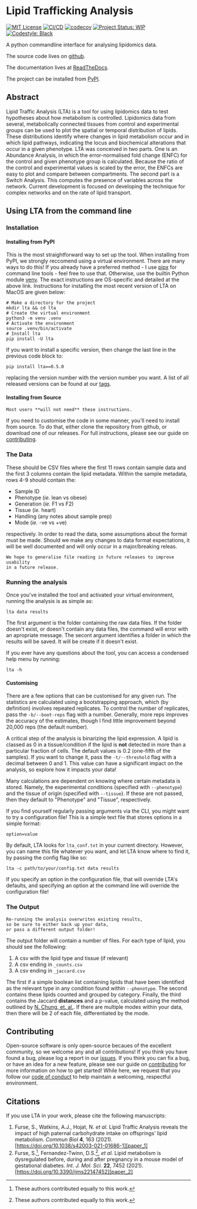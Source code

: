 # Lipid Trafficking Analysis

[![MIT License](https://img.shields.io/badge/License-MIT-blue.svg)](https://opensource.org/licenses/MIT)
[![CI/CD](https://github.com/IMS-Bio2Core-Facility/lta/actions/workflows/cicd.yaml/badge.svg)](https://github.com/IMS-Bio2Core-Facility/lta/actions/workflows/cicd.yaml)
[![codecov](https://codecov.io/gh/IMS-Bio2Core-Facility/lta/branch/main/graph/badge.svg?token=2TGYX69U3N)](https://codecov.io/gh/IMS-Bio2Core-Facility/lta)
[![Project Status: WIP](https://www.repostatus.org/badges/latest/wip.svg)](https://www.repostatus.org/#wip)
[![Codestyle: Black](https://img.shields.io/badge/code%20style-black-000000.svg)](https://github.com/psf/black)

A python commandline interface for analysing lipidomics data.

The source code lives on [github][github].

The documentation lives at [ReadTheDocs][readthedocs].

The project can be installed from [PyPI][pypi].

## Abstract

Lipid Traffic Analysis (LTA) is a tool for using lipidomics data to test hypotheses about how metabolism is controlled.
Lipidomics data from several, metabolically connected tissues from control and experimental groups
can be used to plot the spatial or temporal distribution of lipids.
These distributions identify where changes in lipid metabolism occur and in which lipid pathways,
indicating the locus and biochemical alterations that occur in a given phenotype.
LTA was conceived in two parts.
One is an Abundance Analysis,
in which the error-normalised fold change (ENFC) for the control and given phenotype group is calculated.
Because the ratio of the control and experimental values is scaled by the error,
the ENFCs are easy to plot and compare between compartments.
The second part is a Switch Analysis.
This computes the presence of variables across the network.
Current development is focused on developing the technique for complex networks and on the rate of lipid transport.

## Using LTA from the command line

### Installation

#### Installing from PyPI

This is the most straightforward way to set up the tool.
When installing from PyPI,
we strongly reccomend using a virtual environment.
There are many ways to do this!
If you already have a preferred method -
I use [pipx][pipx] for command line tools -
feel free to use that.
Otherwise,
use the builtin Python module [venv][venv].
The exact instructions are OS-specific and detailed at the above link.
Instructions for installing the most recent version of LTA on MacOS are given below:

```shell
# Make a directory for the project
mkdir lta && cd lta
# Create the virtual environment
python3 -m venv .venv
# Activate the environment
source .venv/bin/activate
# Install lta
pip install -U lta
```

If you want to install a specific version,
then change the last line in the previous code block to:

```shell
pip install lta==0.5.0
```

replacing the version number with the version number you want.
A list of all released versions can be found at our [tags][tags].

#### Installing from Source

```{important}
Most users **will not need** these instructions.
```

If you need to customise the code in some manner,
you'll need to install from source.
To do that,
either clone the repository from github,
or download one of our releases.
For full instructions,
please see our guide on [contributing](./contributing.md).

### The Data

These should be CSV files where the first 11 rows contain sample data
and the first 3 columns contain the lipid metadata.
Within the sample metadata,
rows 4-9 should contain the:

- Sample ID
- Phenotype (*ie.* lean vs obese)
- Generation (*ie.* F1 vs F2)
- Tissue (*ie.* heart)
- Handling (any notes about sample prep)
- Mode (*ie.* -ve vs +ve)

respectively.
In order to read the data,
some assumptions about the format must be made.
Should we make any changes to data format expectations,
it will be well documented and will only occur in a major/breaking releas.

```{note}
We hope to generalise file reading in future releases to improve usability
in a future release.
```

### Running the analysis

Once you've installed the tool and activated your virtual environment,
running the analysis is as simple as:

```shell
lta data results
```

The first argument is the folder containing the raw data files.
If the folder doesn't exist,
or doesn't contain any data files,
the command will error with an apropriate message.
The secont argument identifies a folder in which the results will be saved.
It will be create if it doesn't exist.

If you ever have any questions about the tool,
you can access a condensed help menu by running:

```shell
lta -h
```

#### Customising

There are a few options that can be customised for any given run.
The statistics are calculated using a bootstrapping approach,
which (by definition) involves repeated replicates.
To control the number of replicates,
pass the ``-b/--boot-reps`` flag with a number.
Generally, more reps improves the accuracy of the estimates,
though I find little improvement beyond 20,000 reps
(the default number).

A critical step of the analysis is binarizing the lipid expression.
A lipid is classed as 0 in a tissue/condition if
the lipid is **not** detected in more than a particular fraction of cells.
The default values is 0.2 (one-fifth of the samples).
If you want to change it,
pass the ``-t/--threshold`` flag with a decimal between 0 and 1.
This value can have a significant impact on the analysis,
so explore how it impacts your data!

Many calculations are dependent on knowing where certain metadata is stored.
Namely, the experimental conditions (specified with ``--phenotype``)
and the tissue of origin (specified with ``--tissue``).
If these are not passed,
then they default to "Phenotype" and "Tissue", respectively.

If you find yourself regularly passing arguments via the CLI,
you might want to try a configuration file!
This is a simple text file that stores options in a simple format:

```shell
option=value
```

By default,
LTA looks for ``lta_conf.txt`` in your current directory.
However,
you can name this file whatever you want,
and let LTA know where to find it,
by passing the config flag like so:

```shell
lta -c path/to/your/config.txt data results
```

If you specify an option in the configuration file,
that will override LTA's defaults,
and specifying an option at the command line will override the configuration file!

### The Output

```{warning}
Re-running the analysis overwrites existing results,
so be sure to either back up your data,
or pass a different output folder!
```

The output folder will contain a number of files.
For each type of lipid, you should see the following:

1. A csv with the lipid type and tissue (if relevant)
1. A csv ending in ``_counts.csv``
1. A csv ending in ``_jaccard.csv``

The first if a simple boolean list containing lipids that have been identified as
the relevant type in any condition found within ``--phenotype``.
The second contains these lipids counted and grouped by category.
Finally,
the third contains the Jaccard **distances** and a p-value,
calculated using the method outlined by [N. Chung, et. al.][jaccard].
If there are multiple modes within your data,
then there will be 2 of each file,
differentiated by the mode.

## Contributing

Open-source software is only open-source becaues of the excellent community,
so we welcome any and all contributions!
If you think you have found a bug,
please log a report in our [issues][issues].
If you think you can fix a bug,
or have an idea for a new feature,
please see our guide on [contributing](./contributing.md)
for more information on how to get started!
While here,
we request that you follow our [code of conduct](./coc.md)
to help maintain a welcoming,
respectful environment.

## Citations

If you use LTA in your work,
please cite the following manuscripts:

1. Furse, S., Watkins, A.J., Hojat, N. *et al.* Lipid Traffic Analysis reveals the impact of high paternal carbohydrate intake on offsprings’ lipid metabolism. *Commun Biol* **4**, 163 (2021). [https://doi.org/10.1038/s42003-021-01686-1][paper_1]
1. Furse, S.[^eq], Fernandez-Twinn, D.S.[^eq], *et al.* Lipid metabolism is dysregulated before, during and after pregnancy in a mouse model of gestational diabetes. *Int. J. Mol. Sci.* **22**, 7452 (2021). [https://doi.org/10.3390/ijms22147452][paper_2]

[^eq]: These authors contributed equally to this work.

[github]: https://github.com/IMS-Bio2Core-Facility/lta "LTA Source Code"
[readthedocs]: HOLDING "LTA Documentation"
[pypi]: HOLDING "LTA PyPI Package"
[pipx]: https://pypa.github.io/pipx/ "pipx"
[venv]: https://docs.python.org/3/tutorial/venv.html "Python venv"
[tags]: https://github.com/IMS-Bio2Core-Facility/lta/releases "LTA releases"
[issues]: https://github.com/IMS-Bio2Core-Facility/lta/issues "LTA issues"
[jaccard]: https://doi.org/10.1186/s12859-019-3118-5 "Jaccard Probabilities"
[paper_1]: https://www.nature.com/articles/s42003-021-01686-1 "LTA citation 1"
[paper_2]: https://www.mdpi.com/1422-0067/22/14/7452 "LTA citation 2"
